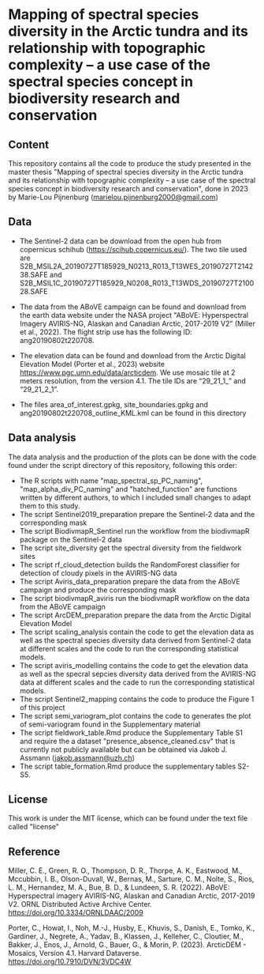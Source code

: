 # Mapping of spectral species diversity in the Arctic tundra and its relationship with topographic complexity – a use case of the spectral species concept in biodiversity research and conservation

## Content
This repository contains all the code to produce the study presented in the master thesis "Mapping of spectral species diversity in the Arctic tundra and its relationship with topographic complexity – a use case of the spectral species concept in biodiversity research and conservation", done in 2023 by Marie-Lou Pijnenburg (marielou.pijnenburg2000@gmail.com)

## Data
* The Sentinel-2 data can be download from the open hub from copernicus schihub (https://scihub.copernicus.eu/). The two tile used are S2B_MSIL2A_20190727T185929_N0213_R013_T13WES_20190727T214238.SAFE and S2B_MSIL1C_20190727T185929_N0208_R013_T13WDS_20190727T210028.SAFE

* The data from the ABoVE campaign can be found and download from the earth data website under the NASA project "ABoVE: Hyperspectral Imagery AVIRIS-NG, Alaskan and Canadian Arctic, 2017-2019 V2" (Miller et al., 2022). The flight strip use has the following ID: ang20190802t220708.

* The elevation data can be found and download from the Arctic Digital Elevation Model (Porter et al., 2023) website https://www.pgc.umn.edu/data/arcticdem. We use mosaic tile at 2 meters resolution, from the version 4.1. The tile IDs are “29_21_1_” and “29_21_2_1”. 

* The files area_of_interest.gpkg, site_boundaries.gpkg and ang20190802t220708_outline_KML.kml can be found in this directory

## Data analysis

The data analysis and the production of the plots can be done with the code found under the script directory of this repository, following this order:

* The R scripts with name "map_spectral_sp_PC_naming", "map_alpha_div_PC_naming" and "hatched_function" are functions written by different authors, to which I included small changes to adapt them to this study. 
* The script Sentinel2019_preparation prepare the Sentinel-2 data and the corresponding mask
* The script BiodivmapR_Sentinel run the workflow from the biodivmapR package on the Sentinel-2 data
* The script site_diversity get the spectral diversity from the fieldwork sites
* The script rf_cloud_detection builds the RandomForest classifier for detection of cloudy pixels in the AVIRIS-NG data
* The script Aviris_data_preparation prepare the data from the ABoVE campaign and produce the corresponding mask
* The script biodivmapR_aviris run the biodivmapR workflow on the data from the ABoVE campaign 
* The script ArcDEM_preparation prepare the data from the Arctic Digital Elevation Model
* The script scaling_analysis contain the code to get the elevation data as well as the spectral species diversity data derived from Sentinel-2 data at different scales and the code to run the corresponding statistical models. 
* The script aviris_modelling contains the code to get the elevation data as well as the specral sepcies diversity data derived from the AVIRIS-NG data at different scales and the cade to run the corresponding statistical models. 
* The script Sentinel2_mapping contains the code to produce the Figure 1 of this project
* The script semi_variogram_plot contains the code to generates the plot of semi-variogram found in the Supplementary material
* The script fieldwork_table.Rmd produce the Supplementary Table S1 and require the a dataset "presence_absence_cleaned.csv" that is currently not publicly available but can be obtained via Jakob J. Assmann (jakob.assmann@uzh.ch)
* The script table_formation.Rmd produce the supplementary tables S2-S5. 

## License
This work is under the MIT license, which can be found under the text file called "license"

## Reference
Miller, C. E., Green, R. O., Thompson, D. R., Thorpe, A. K., Eastwood, M., Mccubbin, I. B., Olson-Duvall, W., Bernas, M., Sarture, C. M., Nolte, S., Rios, L. M., Hernandez, M. A., Bue, B. D., & Lundeen, S. R. (2022). ABoVE: Hyperspectral imagery AVIRIS-NG, Alaskan and Canadian Arctic, 2017-2019 V2. ORNL Distributed Active Archive Center. https://doi.org/10.3334/ORNLDAAC/2009

Porter, C., Howat, I., Noh, M.-J., Husby, E., Khuvis, S., Danish, E., Tomko, K., Gardiner, J., Negrete, A., Yadav, B., Klassen, J., Kelleher, C., Cloutier, M., Bakker, J., Enos, J., Arnold, G., Bauer, G., & Morin, P. (2023). ArcticDEM - Mosaics, Version 4.1. Harvard Dataverse. https://doi.org/10.7910/DVN/3VDC4W





